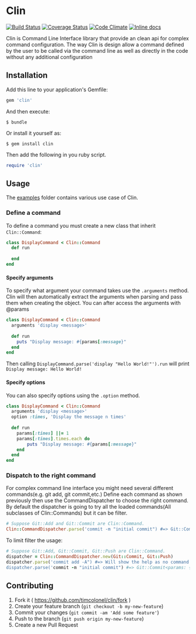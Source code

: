 # Clin
[![Build Status](https://travis-ci.org/timcolonel/clin.svg?branch=master)](https://travis-ci.org/timcolonel/clin)
[![Coverage Status](https://coveralls.io/repos/timcolonel/clin/badge.svg?branch=master)](https://coveralls.io/r/timcolonel/clin?branch=master)
[![Code Climate](https://codeclimate.com/github/timcolonel/clin/badges/gpa.svg)](https://codeclimate.com/github/timcolonel/clin)
[![Inline docs](http://inch-ci.org/github/timcolonel/clin.svg?branch=master)](http://inch-ci.org/github/timcolonel/clin)

Clin is Command Line Interface library that provide an clean api for complex command configuration.
The way Clin is design allow a command defined by the user to be called via the command line as well as directly in the code without any additional configuration
## Installation

Add this line to your application's Gemfile:

```ruby
gem 'clin'
```

And then execute:

    $ bundle

Or install it yourself as:

    $ gem install clin

Then add the following in you ruby script.
```ruby
require 'clin'
```
## Usage

The [examples](examples/) folder contains various use case of Clin.

### Define a command
To define a command you must create a new class that inherit `Clin::Command`:

```ruby
class DisplayCommand < Clin::Command
  def run
     
  end
end
```

#### Specify arguments
To specify what argument your command takes use the `.arguments` method.
Clin will then automatically extract the arguments when parsing and pass them when creating the object.
You can after access the arguments with @params
```ruby
class DisplayCommand < Clin::Command
  arguments 'display <message>'
  
  def run
    puts "Display message: #{params[:message}"
  end
end
```

Then calling `DisplayCommand.parse('display "Hello World!"').run` will print `Display message: Hello World!`

#### Specify options
You can also specify options using the `.option` method.
```ruby
class DisplayCommand < Clin::Command
  arguments 'display <message>'
  option :times, 'Display the message n times'
  
  def run
    params[:times] ||= 1
    params[:times].times.each do 
        puts "Display message: #{params[:message}"
    end
  end
end
```

### Dispatch to the right command
For complex command line interface you might need several different commands(e.g. git add, git commit,etc.)
Define each command as shown previously then use the CommandDispatcher to choose the right command.
By default the dispatcher is going to try all the loaded commands(All subclasses of Clin::Commands)
but it can be filter.
```ruby
# Suppose Git::Add and Git::Commit are Clin::Command.
Clin::CommandDispatcher.parse('commit -m "initial commit") #=> Git::Commit<params: {message: "initial commit"}>
```

To limit filter the usage:
```ruby
# Suppose Git::Add, Git::Commit, Git::Push are Clin::Command.
dispatcher = Clin::CommandDispatcher.new(Git::Commit, Git::Push)
dispatcher.parse('commit add -A") #=> Will show the help as no command match.
dispatcher.parse('commit -m "initial commit") #=> Git::Commit<params: {message: "initial commit"}>
```
## Contributing

1. Fork it ( https://github.com/timcolonel/clin/fork )
2. Create your feature branch (`git checkout -b my-new-feature`)
3. Commit your changes (`git commit -am 'Add some feature'`)
4. Push to the branch (`git push origin my-new-feature`)
5. Create a new Pull Request
